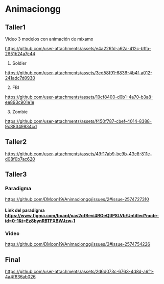 # Animaciongg
## Taller1

Video 3 modelos con animación de mixamo


https://github.com/user-attachments/assets/e4a226fd-a62a-412c-b1fa-2651b24a7c44

1. Soldier
   

https://github.com/user-attachments/assets/3cd58f91-6836-4b4f-a012-241adc7d0930


2. FBI


https://github.com/user-attachments/assets/10cf8400-d0b1-4a70-b3a8-ee893c901e1e


3. Zombie


https://github.com/user-attachments/assets/f450f787-cbef-4014-8388-9c88349834cd

## Taller2

https://github.com/user-attachments/assets/49f17ab9-be9b-43c8-811e-d08f0b7ac620


## Taller3

### Paradigma
https://github.com/DMoon19/Animaciongg/issues/2#issue-2574727310

#### Link del paradigma https://www.figma.com/board/oas2ofBevi4ROeQtlPSLVb/Untitled?node-id=0-1&t=Ez8bynRBTFXBWJzw-1


### Video

https://github.com/DMoon19/Animaciongg/issues/3#issue-2574754226



## Final

https://github.com/user-attachments/assets/2d6d073c-6763-4d8d-a6f1-4a4f836ab026

